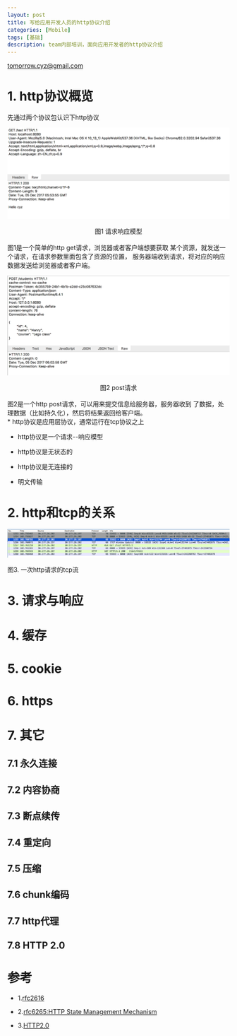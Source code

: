 ```yaml
---
layout: post
title: 写给应用开发人员的http协议介绍 
categories: [Mobile]
tags: [基础]
description: team内部培训，面向应用开发者的http协议介绍 
---
```


tomorrow.cyz@gmail.com 

# 1. http协议概览

先通过两个协议包认识下http协议

![请求响应模型](/assets/media/http_req_res.png)
<div align = "center">
图1 请求响应模型
</div>
<br>
图1是一个简单的http get请求，浏览器或者客户端想要获取
某个资源，就发送一个请求，在请求参数里面包含了资源的位置，
服务器端收到请求，将对应的响应数据发送给浏览器或者客户端。
<br>

![post请求](/assets/media/http_post.png)
<div align= "center">
图2 post请求
</div>
<br>
图2是一个http post请求，可以用来提交信息给服务器，服务器收到
了数据，处理数据（比如持久化），然后将结果返回给客户端。

<br>
* http协议是应用层协议，通常运行在tcp协议之上

* http协议是一个请求--响应模型

* http协议是无状态的

* http协议是无连接的

* 明文传输

# 2. http和tcp的关系

![一次http请求的tcp流](/assets/media/http_tcp.png)

   图3. 一次http请求的tcp流

# 3. 请求与响应

# 4. 缓存

# 5. cookie

# 6. https

# 7. 其它

## 7.1 永久连接

## 7.2 内容协商

## 7.3 断点续传

## 7.4 重定向

## 7.5 压缩

## 7.6 chunk编码

## 7.7 http代理

## 7.8 HTTP 2.0

# 参考
* 1.[rfc2616](http://www.ietf.org/rfc/rfc2616.txt)

* 2.[rfc6265:HTTP State Management Mechanism](https://tools.ietf.org/search/rfc6265)

* 3.[HTTP2.0](https://datatracker.ietf.org/doc/rfc7540/)
